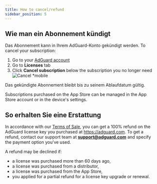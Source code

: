 ```yaml
---
title: How to cancel/refund
sidebar_position: 5
---
```


## Wie man ein Abonnement kündigt

Das Abonnement kann in Ihrem AdGuard-Konto gekündigt werden. To cancel your subscription:

 1. Go to your [AdGuard account](https://my.adguard.com/)
 2. Go to **Licenses** tab
 3. Click **Cancel subscription** below the subscription you no longer need ![Cancel *mobile](https://cdn.adtidy.org/content/kb/ad_blocker/general/newaccount-cancel-sub.png)

 Das gekündigte Abonnement bleibt bis zu seinem Ablaufdatum gültig.

Subscriptions purchased on the App Store can be managed in the App Store account or in the device's settings.

## So erhalten Sie eine Erstattung

In accordance with our [Terms of Sale](https://adguard.com/terms-of-sale.html), you can get a 100% refund on the AdGuard license key you purchased at https://adguard.com. To get a refund, contact our support team at **support@adguard.com** and specify the payment option you've used.

A refund may be declined if:
* a license was purchased more than 60 days ago,
* a license was purchased from a distributor,
* a license was purchased from the App Store,
* you applied for a partial refund for a license key upgrade or renewal.
